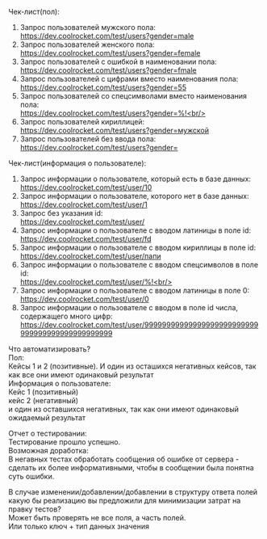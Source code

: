 Чек-лист(пол):<br/>
1. Запрос пользователей мужского пола:<br/>
https://dev.coolrocket.com/test/users?gender=male<br/>
2. Запрос пользователей женского пола:<br/>
https://dev.coolrocket.com/test/users?gender=female<br/>
3. Запрос пользователей с ошибкой в наименовании пола:<br/>
https://dev.coolrocket.com/test/users?gender=fmale<br/>
4. Запрос пользователей с цифрами вместо наименования пола:<br/>
https://dev.coolrocket.com/test/users?gender=55<br/>
5. Запрос пользователей со спецсимволами вместо наименования пола:<br/>
https://dev.coolrocket.com/test/users?gender=%!<br/>
6. Запрос пользователей кириллицей:<br/>
https://dev.coolrocket.com/test/users?gender=мужской<br/>
7. Запрос пользователей без ввода пола:<br/>
https://dev.coolrocket.com/test/users?gender=<br/>


Чек-лист(информация о пользователе):<br/>
1. Запрос информации о пользователе, который есть в базе данных:<br/>
https://dev.coolrocket.com/test/user/10<br/>
2. Запрос информации о пользователе, которого нет в базе данных:<br/>
https://dev.coolrocket.com/test/user/1<br/>
3. Запрос без указания id:<br/>
https://dev.coolrocket.com/test/user/<br/>
4. Запрос информации о пользователе с вводом латиницы в поле id:<br/>
https://dev.coolrocket.com/test/user/fd<br/>
5. Запрос информации о пользователе с вводом кириллицы в поле id:<br/>
https://dev.coolrocket.com/test/user/папи<br/>
6. Запрос информации о пользователе с вводом спецсимволов в поле id:<br/>
https://dev.coolrocket.com/test/user/%!<br/>
7. Запрос информации о пользователе с вводом латиницы в поле 0:<br/>
https://dev.coolrocket.com/test/user/0<br/>
8. Запрос информации о пользователе с вводом в поле id числа, содержащего много цифр:<br/>
https://dev.coolrocket.com/test/user/99999999999999999999999999999999999999999999999<br/>


Что автоматизировать?<br/>
Пол:<br/>
Кейсы 1 и 2 (позитивные). И один из осташихся негативных кейсов, так как все они имеют одинаковый результат<br/>
Информация о пользователе:<br/>
Кейс 1 (позитивный)<br/>
кейс 2 (негативный)<br/>
и один из оставшихся негативных, так как они имеют одинаковый ожидаемый результат<br/>


Отчет о тестировании:<br/>
Тестирование прошло успешно.<br/>
Возможная доработка: <br/>
В негавных тестах обработать сообщения об ошибке от сервера -  сделать их более информативными, чтобы в сообщении была понятна суть ошибки.<br/>


В случае изменении/добавлении/добавлении в структуру ответа полей какую бы реализацию вы предложили для минимизации затрат на правку тестов?<br/>
Может быть проверять не все поля, а часть полей. <br/>
Или только ключ + тип данных значения<br/>